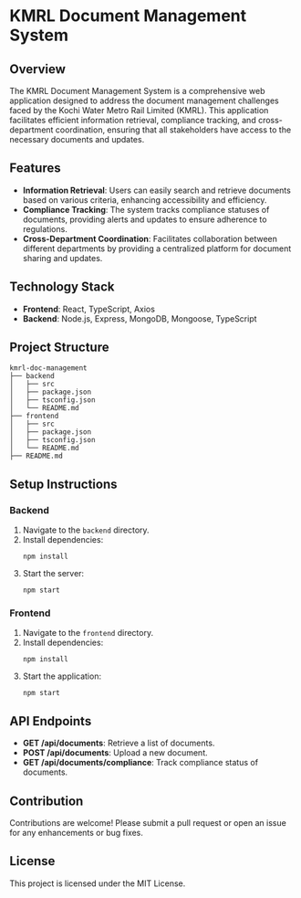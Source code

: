 # KMRL Document Management System

## Overview
The KMRL Document Management System is a comprehensive web application designed to address the document management challenges faced by the Kochi Water Metro Rail Limited (KMRL). This application facilitates efficient information retrieval, compliance tracking, and cross-department coordination, ensuring that all stakeholders have access to the necessary documents and updates.

## Features
- **Information Retrieval**: Users can easily search and retrieve documents based on various criteria, enhancing accessibility and efficiency.
- **Compliance Tracking**: The system tracks compliance statuses of documents, providing alerts and updates to ensure adherence to regulations.
- **Cross-Department Coordination**: Facilitates collaboration between different departments by providing a centralized platform for document sharing and updates.

## Technology Stack
- **Frontend**: React, TypeScript, Axios
- **Backend**: Node.js, Express, MongoDB, Mongoose, TypeScript

## Project Structure
```
kmrl-doc-management
├── backend
│   ├── src
│   ├── package.json
│   ├── tsconfig.json
│   └── README.md
├── frontend
│   ├── src
│   ├── package.json
│   ├── tsconfig.json
│   └── README.md
├── README.md
```

## Setup Instructions

### Backend
1. Navigate to the `backend` directory.
2. Install dependencies:
   ```
   npm install
   ```
3. Start the server:
   ```
   npm start
   ```

### Frontend
1. Navigate to the `frontend` directory.
2. Install dependencies:
   ```
   npm install
   ```
3. Start the application:
   ```
   npm start
   ```

## API Endpoints
- **GET /api/documents**: Retrieve a list of documents.
- **POST /api/documents**: Upload a new document.
- **GET /api/documents/compliance**: Track compliance status of documents.

## Contribution
Contributions are welcome! Please submit a pull request or open an issue for any enhancements or bug fixes.

## License
This project is licensed under the MIT License.
